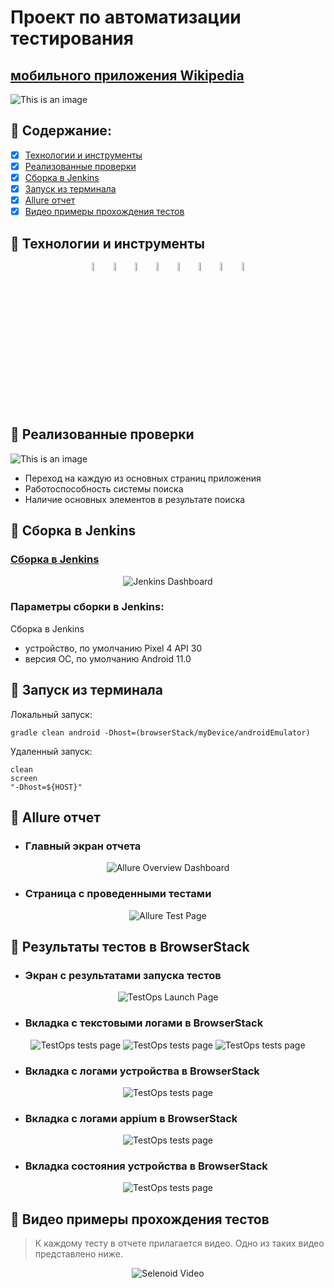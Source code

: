# Проект по автоматизации тестирования 
## <a target="_blank" href="https://github.com/wikimedia/apps-android-wikipedia/releases/download/latest/app-alpha-universal-release.apk">мобильного приложения Wikipedia</a>

![This is an image](https://i.imgur.com/ZArRjuS.png)

## :rocket: Содержание:

- [x] <a href="#rocket-технологии-и-инструменты">Технологии и инструменты</a>
- [x] <a href="#rocket-реализованные-проверки">Реализованные проверки</a>
- [x] <a href="#rocket-сборка-в-Jenkins">Сборка в Jenkins</a>
- [x] <a href="#rocket-запуск-из-терминала">Запуск из терминала</a>
- [x] <a href="#rocket-allure-отчет">Allure отчет</a>
- [x] <a href="#rocket-видео-примеры-прохождения-тестов">Видео примеры прохождения тестов</a>

## :rocket: Технологии и инструменты
<p align="center">
<img width="6%" title="IntelliJ IDEA" src="images/logo/Intelij_IDEA.svg">
<img width="6%" title="Java" src="images/logo/Java.svg">
<img width="6%" title="Selenide" src="images/logo/Selenide.svg">
<img width="6%" title="Gradle" src="images/logo/Gradle.svg">
<img width="6%" title="JUnit5" src="images/logo/JUnit5.svg">
<img width="6%" title="Android Studio" src="images/logo/android-studio.svg">
<img width="6%" title="Appium" src="images/logo/appium.svg">
<img width="6%" title="BrowserStack" src="images/logo/browserstack.svg">
</p>

## :rocket: Реализованные проверки
![This is an image](https://i.imgur.com/Dd62Cq5.png)
- Переход на каждую из основных страниц приложения
- Работоспособность системы поиска
- Наличие основных элементов в результате поиска

## :rocket: Сборка в Jenkins
### <a target="_blank" href="https://jenkins.autotests.cloud/job/Lesson_20_mobile_tests_part2/">Сборка в Jenkins</a>
<p align="center">
<img title="Jenkins Dashboard" src="images/screenshots/jenkins_dashboard.png">
</p>

### Параметры сборки в Jenkins:
Сборка в Jenkins

- устройство, по умолчанию Pixel 4 API 30
- версия ОС, по умолчанию Android 11.0

## :rocket: Запуск из терминала
Локальный запуск:
```
gradle clean android -Dhost=(browserStack/myDevice/androidEmulator)
```

Удаленный запуск:
```
clean
screen
"-Dhost=${HOST}"
```

## :rocket: Allure отчет
- ### Главный экран отчета
<p align="center">
<img title="Allure Overview Dashboard" src="images/screenshots/report_main_page.png">
</p>

- ### Страница с проведенными тестами
<p align="center">
<img title="Allure Test Page" src="images/screenshots/report_tests_page.png">
</p>

## :rocket: Результаты тестов в BrowserStack
- ### Экран с результатами запуска тестов
<p align="center">
<img title="TestOps Launch Page" src="images/screenshots/browserstack_launch_page.png">
</p>

- ### Вкладка с текстовыми логами в BrowserStack
<p align="center">
<img title="TestOps tests page" src="images/screenshots/browserstack_text_logs_1.png">
<img title="TestOps tests page" src="images/screenshots/browserstack_text_logs_2.png">
<img title="TestOps tests page" src="images/screenshots/browserstack_text_logs_3.png">
</p>

- ### Вкладка с логами устройства в BrowserStack
<p align="center">
<img title="TestOps tests page" src="images/screenshots/browserstack_device_logs.png">
</p>

- ### Вкладка с логами appium в BrowserStack
<p align="center">
<img title="TestOps tests page" src="images/screenshots/browserstack_appium_logs.png">
</p>

- ### Вкладка состояния устройства в BrowserStack
<p align="center">
<img title="TestOps tests page" src="images/screenshots/app_profiling.png">
</p>

## :rocket: Видео примеры прохождения тестов
> К каждому тесту в отчете прилагается видео. Одно из таких видео представлено ниже.
<p align="center">
  <img title="Selenoid Video" src="images/gif/test_result.gif">
</p>



